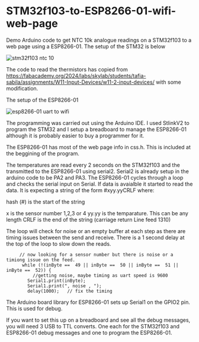 # STM32f103-to-ESP8266-01-wifi-web-page
Demo Arduino code to get NTC 10k analogue readings on a STM32f103 to a web page using a ESP8266-01.
The setup of the STM32 is below

![stm32f103 ntc 10](https://github.com/user-attachments/assets/6de6d742-0849-4e15-ab87-ea7a3bbd83d6)

The code to read the thermistors has copied from
https://fabacademy.org/2024/labs/skylab/students/tafia-sabila/assignments/W11-Input-Devices/w11-2-input-devices/
with some modification.

The setup of the ESP8266-01

![esp8266-01 uart to wifi](https://github.com/user-attachments/assets/2bcf2697-49ce-4968-a051-f05dd2c329cc)

The programming was carried out using the Arduino IDE. I used StlinkV2 to program the STM32 and I setup a breadboard to manage the ESP8266-01 although it is probably easier to buy a programmer for it.

The ESP8266-01 has most of the web page info in css.h. This is included at the beggining of the program.

The temperatures are read every 2 seconds on the STM32f103 and the transmitted to the ESP8266-01 using serial2. Serial2 is already setup in the arduino code to be PA2 and PA3.
The ESP8266-01 cycles through a loop and checks the serial input on Serial. If data is avaialble it started to read the data. It is expecting a string of the form   #xyy.yyCRLF
where:

hash (#) is the start of the string

x is the sensor number 1,2,3 or 4
yy.yy is the temparature. This can be any length
CRLF is the end of the string (carriage return Line feed 1310)

The loop will check for noise or an empty buffer at each step as there are timing issues between the send and receive. 
There is a 1 second delay at the top of the loop to slow down the reads.
```
     // now looking for a sensor number but there is noise or a timiong issue on the feed.
      while (!(inByte ==  49 || inByte ==  50 || inByte ==  51 || inByte ==  52)) {  
          //getting noise, maybe timing as uart speed is 9600   
        Serial1.print(inByte);
        Serial1.print(", noise , ");
        delay(1000);   // fix the timing
```        
The Arduino board library for ESP8266-01 sets up Serial1 on the GPIO2 pin. This is used for debug.

If you want to set this up on a breadboard and see all the debug messages, you will need 3 USB to TTL converts. One each for the STM32f103 and ESP8266-01 debug messages and one to program the ESP8266-01.


        


